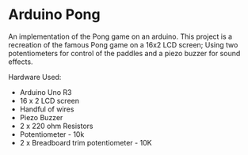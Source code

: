 # Arduino Pong
An implementation of the Pong game on an arduino. This project is a recreation of the famous Pong game on a 16x2 LCD screen; Using two potentiometers for control of the paddles and a piezo buzzer for sound effects.

Hardware Used: 
* Arduino Uno R3 
* 16 x 2 LCD screen
* Handful of wires
* Piezo Buzzer
* 2 x 220 ohm Resistors
* Potentiometer - 10k   
* 2 x Breadboard trim potentiometer - 10K
